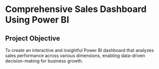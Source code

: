 
# Comprehensive Sales Dashboard Using Power BI

## Project Objective

To create an interactive and insightful Power BI dashboard that analyzes sales performance across various dimensions, enabling data-driven decision-making for business growth.
